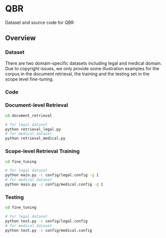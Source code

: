 # QBR
Dataset and source code for QBR


## Overview

### Dataset
There are two domain-specific datasets including legal and medical domain. 
Due to copyright issues, we only provide some illustration examples for the corpus in the document retrieval, the training and the testing set in the scope level fine-tuning.

### Code

### Document-level Retrieval
```bash
cd document_retrieval
```

```bash
# for legal dataset
python retrieval_legal.py 
# for medical dataset
python retrieval_medical.py 
```

### Scope-level Retrieval Training
```bash
cd fine_tuning
```

```bash
# for legal dataset
python main.py -c config/legal.config -g 1
# for medical dataset
python main.py -c config/medical.config -g 1
```

### Testing

[//]: # (> Make sure that the xx exists.)
```bash
cd fine_tuning
```

```bash
# for legal dataset
python test.py -c config/legal.config 
# for medical dataset
python test.py -c config/medical.config 
```